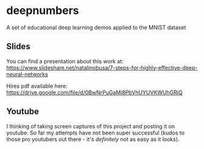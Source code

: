 # deepnumbers
A set of educational deep learning demos applied to the MNIST dataset

## Slides

You can find a presentation about this work at:  
https://www.slideshare.net/natalinobusa/7-steps-for-highly-effective-deep-neural-networks

Hires pdf available here:
https://drive.google.com/file/d/0BwNrPuGaMi8PbVhUYUVKWUhGRjQ

## Youtube
I thinking of taking screen captures of this project and posting it on youtube. So far my attempts have not been super successful (kudos to those pro youtubers out there - it's *definitely* not as easy as it looks).
